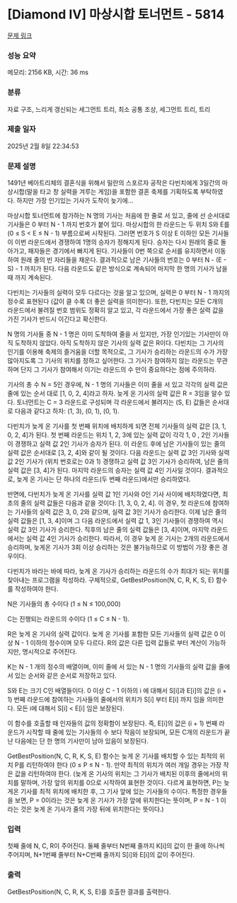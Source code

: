 # [Diamond IV] 마상시합 토너먼트 - 5814 

[문제 링크](https://www.acmicpc.net/problem/5814) 

### 성능 요약

메모리: 2156 KB, 시간: 36 ms

### 분류

자료 구조, 느리게 갱신되는 세그먼트 트리, 최소 공통 조상, 세그먼트 트리, 트리

### 제출 일자

2025년 2월 8일 22:34:53

### 문제 설명

<p>1491년 베아트리체의 결혼식을 위해서 밀란의 스포르자 공작은 다빈치에게 3일간의 마상시합(말을 타고 창 실력을 겨루는 게임)을 포함한 결혼 축제를 기획하도록 부탁하였다. 하지만 가장 인기있는 기사가 도착이 늦기에...</p>

<p>마상시합 토너먼트에 참가하는 N 명의 기사는 처음에 한 줄로 서 있고, 줄에 선 순서대로 기사들은 0 부터 N - 1 까지 번호가 붙어 있다. 마상시합의 한 라운드는 두 위치 S와 E를 (0 ≤ S < E ≤ N - 1) 부름으로써 시작된다. 그러면 번호가 S 이상 E 이하인 모든 기사들이 이번 라운드에서 경쟁하여 1명의 승자가 정해지게 된다. 승자는 다시 원래의 줄로 돌아가고, 패자들은 경기에서 빠지게 된다. 기사들이 0번 쪽으로 순서를 유지하면서 이동하여 원래 줄의 빈 자리들을 채운다. 결과적으로 남은 기사들의 번호는 0 부터 N - (E - S) - 1 까지가 된다. 다음 라운드도 같은 방식으로 계속되어 마지막 한 명의 기사가 남을 때 까지 계속된다.</p>

<p>다빈치는 기사들의 실력이 모두 다르다는 것을 알고 있으며, 실력은 0 부터 N - 1 까지의 정수로 표현된다 (값이 클 수록 더 좋은 실력을 의미한다). 또한, 다빈치는 모든 C개의 라운드에서 불려질 번호 범위도 정확히 알고 있고, 각 라운드에서 가장 좋은 실력 값을 가진 기사가 반드시 이긴다고 확신한다.</p>

<p>N 명의 기사들 중 N - 1 명은 이미 도착하여 줄을 서 있지만, 가장 인기있는 기사만이 아직 도착하지 않았다. 아직 도착하지 않은 기사의 실력 값은 R이다. 다빈치는 그 기사의 인기를 이용해 축제의 즐거움을 더할 목적으로, 그 기사가 승리하는 라운드의 수가 가장 많아지도록 그 기사의 위치를 정하고 싶어한다. 그 기사가 참여하지 않는 라운드는 무관하며 단지 그 기사가 참여해서 이기는 라운드의 수 만이 중요하다는 점에 주의하라.</p>

<p>기사의 총 수 N = 5인 경우에, N - 1 명의 기사들은 이미 줄을 서 있고 각각의 실력 값은 줄에 있는 순서 대로 [1, 0, 2, 4]라고 하자. 늦게 온 기사의 실력 값은 R = 3임을 알수 있다. 토너먼트는 C = 3 라운드로 구성되며 각 라운드에서 불려지는 (S, E) 값들은 순서대로 다음과 같다고 하자: (1, 3), (0, 1), (0, 1).</p>

<p>다빈치가 늦게 온 기사를 첫 번째 위치에 배치하게 되면 전체 기사들의 실력 값은 [3, 1, 0, 2, 4]가 된다. 첫 번째 라운드는 위치 1, 2, 3에 있는 실력 값이 각각 1, 0 , 2인 기사들이 경쟁하고 실력 값 2인 기사가 승자가 된다. 이 라운드 후에 남은 기사들이 있는 줄의 실력 값은 순서대로 [3, 2, 4]와 같이 될 것이다. 다음 라운드는 실력 값 3인 기사와 실력 값 2인 기사가 (위치 번호로는 0과 1) 경쟁하고 실력 값 3인 기사가 승리하여, 남은 줄의 실력 값은 [3, 4]가 된다. 마지막 라운드의 승자는 실력 값 4인 기사일 것이다. 결과적으로, 늦게 온 기사는 단 하나의 라운드(두 번째 라운드)에서만 승리하였다.</p>

<p>반면에, 다빈치가 늦게 온 기사를 실력 값 1인 기사와 0인 기사 사이에 배치하였다면, 최초의 줄의 실력 값들은 다음과 같을 것이다: [1, 3, 0, 2, 4]. 이 경우, 첫 라운드에 참여하는 기사들의 실력 값은 3, 0, 2와 같으며, 실력 값 3인 기사가 승리한다. 이제 남은 줄의 실력 값들은 [1, 3, 4]이며 그 다음 라운드에서 실력 값 1, 3인 기사들이 경쟁하여 역시 실력 값 3인 기사가 승리한다. 직후의 남은 줄의 실력 값들은 [3, 4]이며, 마지막 라운드에서는 실력 값 4인 기사가 승리한다. 따라서, 이 경우 늦게 온 기사는 2개의 라운드에서 승리하며, 늦게온 기사가 3회 이상 승리하는 것은 불가능하므로 이 방법이 가장 좋은 경우이다.</p>

<p>다빈치가 바라는 바에 따라, 늦게 온 기사가 승리하는 라운드의 수가 최대가 되는 위치를 찾아내는 프로그램을 작성하라. 구체적으로, GetBestPosition(N, C, R, K, S, E) 함수를 작성하여야 한다.</p>

<p>N은 기사들의 총 수이다 (1 ≤ N ≤ 100,000)</p>

<p>C는 진행되는 라운드의 수이다 (1 ≤ C ≤ N - 1).</p>

<p>R은 늦게 온 기사의 실력 값이다. 늦게 온 기사를 포함한 모든 기사들의 실력 값은 0 이상 N - 1 이하의 정수이며 모두 다르다. R의 값은 다른 입력 값들로 부터 계산이 가능하지만, 명시적으로 주어진다.</p>

<p>K는 N - 1 개의 정수의 배열이며, 이미 줄에 서 있는 N - 1 명의 기사들의 실력 값을 줄에 서 있는 순서와 같은 순서로 저장하고 있다.</p>

<p>S와 E는 크기 C인 배열들이다. 0 이상 C - 1 이하의 i 에 대해서 S[i]과 E[i]의 값은 (i + 1) 번째 라운드에 참여하는 기사들의 줄에서의 위치가 S[i] 부터 E[i] 까지 임을 의미한다. 모든 i에 대해서 S[i] < E[i] 임은 보장된다.</p>

<p>이 함수를 호출할 때 인자들의 값의 정확함이 보장된다. 즉, E[i]의 값은 (i + 1) 번째 라운드가 시작할 때 줄에 있는 기사들의 수 보다 작음이 보장되며, 모든 C개의 라운드가 끝난 다음에는 단 한 명의 기사만이 남아 있음이 보장된다.</p>

<p>GetBestPosition(N, C, R, K, S, E) 함수는 늦게 온 기사를 배치할 수 있는 최적의 위치 P를 리턴하여야 한다 (0 ≤ P ≤ N - 1). 만약 최적의 위치가 여러 개일 경우는 가장 작은 값을 리턴하여야 한다. (늦게 온 기사의 위치는 그 기사가 배치된 이후의 줄에서의 위치를 말하며, 가장 앞의 위치를 0으로 시작하여 표현한 것이다. 다르게 표현하면, P는 늦게온 기사를 최적 위치에 배치한 후, 그 기사 앞에 있는 기사들의 수이다. 특정한 경우들을 보면, P = 0이라는 것은 늦게 온 기사가 가장 앞에 위치한다는 뜻이며, P = N - 1 이라는 것은 늦게 온 기사가 줄의 가장 뒤에 위치한다는 뜻이다.)</p>

### 입력 

 <p>첫째 줄에 N, C, R이 주어진다. 둘째 줄부터 N번째 줄까지 K[i]의 값이 한 줄에 하나씩 주어지며, N+1번째 줄부터 N+C번째 줄까지 S[i]와 E[i]의 값이 주어진다.</p>

### 출력 

 <p>GetBestPosition(N, C, R, K, S, E)를 호출한 결과를 출력한다.</p>

